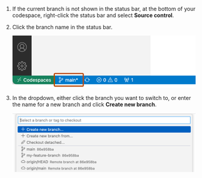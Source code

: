 1. If the current branch is not shown in the status bar, at the bottom of your codespace, right-click the status bar and select **Source control**.
1. Click the branch name in the status bar.

   ![Screenshot of the branch name displayed in the status bar of {% data variables.product.prodname_vscode_shortname %}.](/assets/images/help/codespaces/branch-in-status-bar.png)

1. In the dropdown, either click the branch you want to switch to, or enter the name for a new branch and click **Create new branch**.

   ![Screenshot of the dropdown for creating a new branch in {% data variables.product.prodname_vscode_shortname %}.](/assets/images/help/codespaces/create-new-branch.png)

